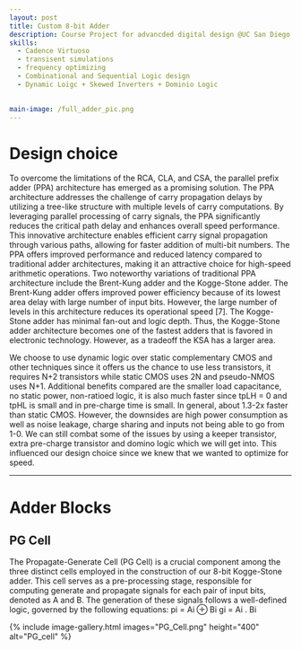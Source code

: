 ```yaml
---
layout: post
title: Custom 8-bit Adder 
description: Course Project for advancded digital design @UC San Diego (ECE165 Professor Patrick Mercier), goal of this project was to show that a custom 8-bit adder could out perform an automatic place and route(APR) ripple carry adder given a designer is familiar with the basic concepts of VLSI.
skills: 
  - Cadence Virtuoso
  - transisent simulations
  - frequency optimizing 
  - Combinational and Sequential Logic design
  - Dynamic Loigc + Skewed Inverters + Dominio Logic
 

main-image: /full_adder_pic.png
---
```


# Design choice 

To overcome the limitations of the RCA, CLA, and CSA, the parallel prefix adder (PPA) architecture has emerged as a promising solution. The PPA architecture addresses the challenge of carry propagation delays by utilizing a tree-like structure with multiple levels of carry computations. By leveraging parallel processing of carry signals, the PPA significantly reduces the critical path delay and enhances overall speed performance. This innovative architecture enables efficient carry signal propagation through various paths, allowing for faster addition of multi-bit numbers. The PPA offers improved performance and reduced latency compared to traditional adder architectures, making it an attractive choice for high-speed arithmetic operations. 
Two noteworthy variations of traditional PPA architecture include the Brent-Kung adder and the Kogge-Stone adder. The Brent-Kung adder offers improved power efficiency because of its lowest area delay with large number of input bits. However, the large number of levels in this architecture reduces its operational speed [7]. The Kogge-Stone adder has minimal fan-out and logic depth. Thus, the Kogge-Stone adder architecture becomes one of the fastest adders that is favored in electronic technology. However, as a tradeoff the KSA has a larger area.

We choose to use dynamic logic over static complementary CMOS and other techniques since it offers us the chance to use less transistors, it requires N+2 transistors while static CMOS uses 2N and pseudo-NMOS uses N+1. Additional benefits compared are the smaller load capacitance, no static power, non-ratioed logic, it is also much faster since tpLH = 0 and tpHL is small and in pre-charge time is small. In general, about 1.3-2x faster than static CMOS. However, the downsides are high power consumption as well as noise leakage, charge sharing and inputs not being able to go from 1-0. We can still combat some of the issues by using a keeper transistor, extra pre-charge transistor and domino logic which we will get into. This influenced our design choice since we knew that we wanted to optimize for speed.

---

# Adder Blocks

## PG Cell

The Propagate-Generate Cell (PG Cell) is a crucial component among the three distinct cells employed in the construction of our 8-bit Kogge-Stone adder. This cell serves as a pre-processing stage, responsible for computing generate and propagate signals for each pair of input bits, denoted as A and B. The generation of these signals follows a well-defined logic, governed by the following equations:
pi = Ai ⊕ Bi
gi = Ai . Bi

{% include image-gallery.html images="PG_Cell.png" height="400" alt="PG_cell" %}





